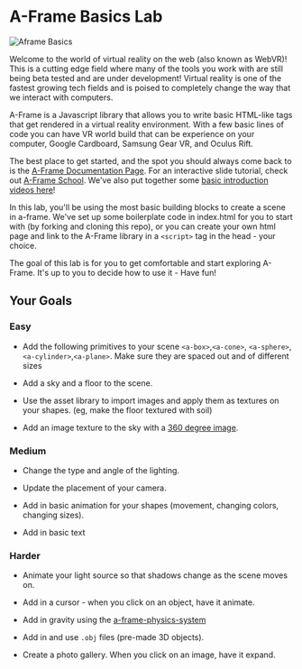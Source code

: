 # A-Frame Basics Lab

![Aframe Basics](https://s3.amazonaws.com/upperline/curriculum-assets/aframe/aframe-basic.jpg)

Welcome to the world of virtual reality on the web (also known as WebVR)! This is a cutting edge field where many of the tools you work with are still being beta tested and are under development! Virtual reality is one of the fastest growing tech fields and is poised to completely change the way that we interact with computers.

A-Frame is a Javascript library that allows you to write basic HTML-like tags that get rendered in a virtual reality environment. With a few basic lines of code you can have  VR world build that can be experience on your computer, Google Cardboard, Samsung Gear VR, and Oculus Rift.

The best place to get started, and the spot you should always come back to is the [A-Frame Documentation Page](https://aframe.io/docs/0.5.0/introduction/). For an interactive slide tutorial, check out [A-Frame School](https://aframe.io/aframe-school/#/). We've also put together some [basic introduction videos here](https://www.youtube.com/watch?v=DDePTwGOWKY&list=PLetu2kRAyoeBhF9gBlUkUpjwO3mBVlTO1)!

In this lab, you'll be using the most basic building blocks to create a scene in a-frame. We've set up some boilerplate code in index.html for you to start with (by forking and cloning this repo), or you can create your own html page and link to the A-Frame library in a `<script>` tag in the head - your choice.

The goal of this lab is for you to get comfortable and start exploring A-Frame. It's up to you to decide how to use it - Have fun!

## Your Goals

### Easy

+ Add the following primitives to your scene `<a-box>`,`<a-cone>`, `<a-sphere>`, `<a-cylinder>`,`<a-plane>`. Make sure they are spaced out and of different sizes

+ Add a sky and a floor to the scene.

+ Use the asset library to import images and apply them as textures on your shapes. (eg, make the floor textured with soil)

+ Add an image texture to the sky with a [360 degree image](https://www.flickr.com/groups/equirectangular/).

### Medium

+ Change the type and angle of the lighting.

+ Update the placement of your camera.

+ Add in basic animation for your shapes (movement, changing colors, changing sizes).

+ Add in basic text

### Harder

+ Animate your light source so that shadows change as the scene moves on.

+ Add in a cursor - when you click on an object, have it animate.

+ Add in gravity using the [a-frame-physics-system](https://github.com/donmccurdy/aframe-physics-system)


+ Add in and use `.obj` files (pre-made 3D objects).

+ Create a photo gallery. When you click on an image, have it expand.
